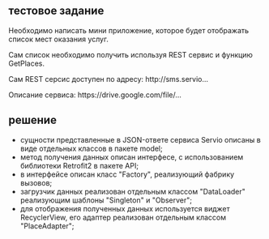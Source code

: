 <h2>тестовое задание</h2>
<p>Необходимо написать мини приложение, которое будет отображать список
мест оказания услуг.</p>
<p>Сам список необходимо получить используя REST сервис и функцию
GetPlaces.</p>
<p>Сам REST серсис доступен по адресу: http://sms.servio...</p>
<p>Описание сервиса: https://drive.google.com/file/...</p>

<h2>решение</h2>
<ul>
<li>сущности представленные в JSON-ответе сервиса Servio описаны в виде отдельных классов в пакете model;
<li>метод получения данных описан интерфесе, с использованием библиотеки Retrofit2 в пакете API;
<li>в интерфейсе описан класс "Factory", реализующий фабрику вызовов;
<li>загрузчик данных реализован отдельным классом "DataLoader" реализующим шаблоны "Singleton" и "Observer";
<li>для отображения полученных данных используется виджет RecyclerView, его адаптер реализован отдельным классом "PlaceAdapter";
</ul>
